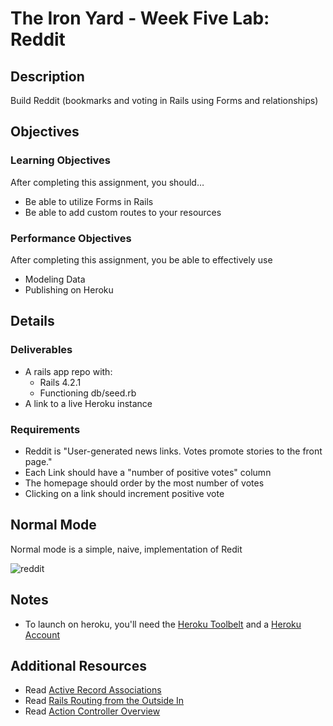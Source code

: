 # The Iron Yard - Week Five Lab: Reddit

## Description
Build Reddit (bookmarks and voting in Rails using Forms and relationships)


## Objectives

### Learning Objectives

After completing this assignment, you should…

* Be able to utilize Forms in Rails
* Be able to add custom routes to your resources

### Performance Objectives

After completing this assignment, you be able to effectively use

* Modeling Data
* Publishing on Heroku

## Details

### Deliverables

* A rails app repo with:
  * Rails 4.2.1
  * Functioning db/seed.rb
* A link to a live Heroku instance

### Requirements

* Reddit is "User-generated news links. Votes promote stories to the front
  page."
* Each Link should have a "number of positive votes" column
* The homepage should order by the most number of votes
* Clicking on a link should increment positive vote


## Normal Mode
Normal mode is a simple, naive, implementation of Redit

![reddit](assets/reddit.png)

## Notes

* To launch on heroku, you'll need the [Heroku Toolbelt](https://toolbelt.heroku.com/)
  and a [Heroku Account](https://signup.heroku.com/login)


## Additional Resources

* Read [Active Record Associations](http://guides.rubyonrails.org/association_basics.html)
* Read [Rails Routing from the Outside In](http://guides.rubyonrails.org/routing.html)
* Read [Action Controller Overview](http://guides.rubyonrails.org/action_controller_overview.html)
